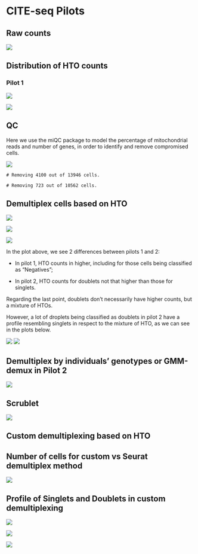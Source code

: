CITE-seq Pilots
================

Raw counts
----------

![](README_files/figure-gfm/unnamed-chunk-5-1.png)<!-- -->

Distribution of HTO counts
--------------------------

### Pilot 1

![](README_files/figure-gfm/unnamed-chunk-6-1.png)<!-- -->

![](README_files/figure-gfm/unnamed-chunk-7-1.png)<!-- -->

QC
--

Here we use the miQC package to model the percentage of mitochondrial
reads and number of genes, in order to identify and remove compromised
cells.

![](README_files/figure-gfm/unnamed-chunk-8-1.png)<!-- -->

    # Removing 4100 out of 13946 cells.

    # Removing 723 out of 10562 cells.

Demultiplex cells based on HTO
------------------------------

![](README_files/figure-gfm/unnamed-chunk-10-1.png)<!-- -->

![](README_files/figure-gfm/unnamed-chunk-11-1.png)<!-- -->

![](README_files/figure-gfm/unnamed-chunk-12-1.png)<!-- -->

In the plot above, we see 2 differences between pilots 1 and 2:

-   In pilot 1, HTO counts in higher, including for those cells being
    classified as “Negatives”;

-   In pilot 2, HTO counts for doublets not that higher than those for
    singlets.

Regarding the last point, doublets don’t necessarily have higher counts,
but a mixture of HTOs.

However, a lot of droplets being classified as doublets in pilot 2 have
a profile resembling singlets in respect to the mixture of HTO, as we
can see in the plots below.

![](README_files/figure-gfm/unnamed-chunk-13-1.png)<!-- -->
![](README_files/figure-gfm/unnamed-chunk-14-1.png)<!-- -->

Demultiplex by individuals’ genotypes or GMM-demux in Pilot 2
-------------------------------------------------------------

![](README_files/figure-gfm/unnamed-chunk-15-1.png)<!-- -->

Scrublet
--------

![](README_files/figure-gfm/unnamed-chunk-16-1.png)<!-- -->

Custom demultiplexing based on HTO
----------------------------------

Number of cells for custom vs Seurat demultiplex method
-------------------------------------------------------

![](README_files/figure-gfm/unnamed-chunk-18-1.png)<!-- -->

Profile of Singlets and Doublets in custom demultiplexing
---------------------------------------------------------

![](README_files/figure-gfm/unnamed-chunk-19-1.png)<!-- -->

![](README_files/figure-gfm/unnamed-chunk-21-1.png)<!-- -->

![](README_files/figure-gfm/unnamed-chunk-22-1.png)<!-- -->
